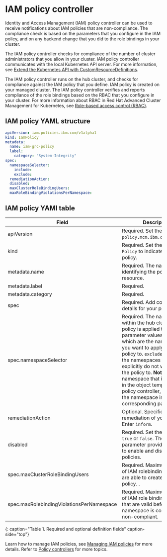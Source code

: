 # IAM policy controller

Identity and Access Management (IAM) policy controller can be used to receive notifications about IAM policies that are non-compliance. The compliance check is based on the parameters that you configure in the IAM policy, and on any backend change that you did to the role bindings in your cluster.

The IAM policy controller checks for compliance of the number of cluster administrators that you allow in your cluster. IAM policy controller communicates with the local Kubernetes API server. For more information, see [Extend the Kubernetes API with CustomResourceDefinitions](https://kubernetes.io/docs/tasks/access-kubernetes-api/custom-resources/custom-resource-definitions/).

The IAM policy controller runs on the hub cluster, and checks for compliance against the IAM policy that you define. IAM policy is created on your managed cluster. The IAM policy controller verifies and reports compliance of the role bindings based on the RBAC that you configure in your cluster. For more information about RBAC in Red Hat Advanced Cluster Management for Kubernetes, see [Role-based access control (RBAC)](security_intro.md).

<!--add policy controller YAML structure-->

## IAM policy YAML structure

```yaml
apiVersion: iam.policies.ibm.com/v1alpha1
kind: IamPolicy
metadata:
  name: iam-grc-policy
  label:
    category: "System-Integrity"
spec:
  namespaceSelector:
    include:
    exclude:
  remediationAction:
  disabled:
  maxClusterRoleBindingUsers:
  maxRoleBindingViolationsPerNamespace:
```

## IAM policy YAMl table

|Field|Description|
|-- | -- |
| apiVersion | Required. Set the value to `policy.mcm.ibm.com/v1alpha1`. <!--current place holder until this info is updated--> |
| kind | Required. Set the value to `Policy` to indicate the type of policy. |
| metadata.name | Required. The name for identifying the policy resource. |
| metadata.label | Required. <!--add explanation-->|
| metadata.category | Required. <!--add details-->|
| spec | Required. Add configuration details for your policy. |
| spec.namespaceSelector | Required. The namespaces within the hub cluster that the policy is applied to. Enter parameter values for `include`, which are the namespaces you want to apply to the policy to. `exclude` specifies the namespaces you explicitly do not want to apply the policy to. **Note**: A namespace that is specified in the object template of a policy controller, overrides the namespace in the corresponding parent policy.|
| remediationAction | Optional. Specifies the remediation of your policy. Enter  `inform`. <!--we can explain what the controller does when the value is set to this-->|
| disabled | Required. Set the value to `true` or `false`. The `disabled` parameter provides the ability to enable and disable your policies.|
| spec.maxClusterRoleBindingUsers | Required. Maximum number of IAM rolebinding users that are able to create a IAM policy. <!--need to verify-->. |
| spec.maxRolebindingViolationsPerNamespace | Required. Maximum number of IAM role binding violations that are valid before a namespace is considered as non-compliant.
{: caption="Table 1. Required and optional definition fields" caption-side="top"}

Learn how to manage IAM policies, see [Managing IAM  policies](create_iam_policy.md) for more details. Refer to [Policy controllers](policy_controllers.md) for more topics.
